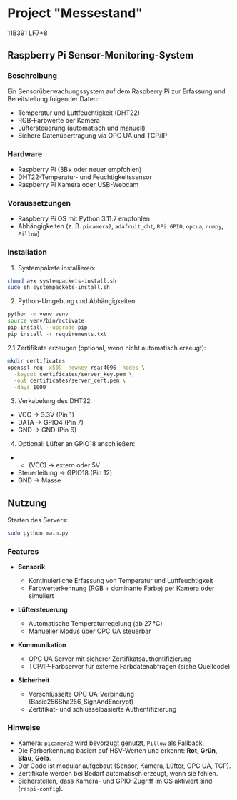 # Project "Messestand"
11B391 LF7+8

## Raspberry Pi Sensor-Monitoring-System

### Beschreibung

Ein Sensorüberwachungssystem auf dem Raspberry Pi zur Erfassung und Bereitstellung folgender Daten:

* Temperatur und Luftfeuchtigkeit (DHT22)
* RGB-Farbwerte per Kamera
* Lüftersteuerung (automatisch und manuell)
* Sichere Datenübertragung via OPC UA und TCP/IP

### Hardware

* Raspberry Pi (3B+ oder neuer empfohlen)
* DHT22-Temperatur- und Feuchtigkeitssensor
* Raspberry Pi Kamera oder USB-Webcam

### Voraussetzungen

* Raspberry Pi OS mit Python 3.11.7 empfohlen
* Abhängigkeiten (z. B. `picamera2`, `adafruit_dht`, `RPi.GPIO`, `opcua`, `numpy`, `Pillow`)

### Installation

1. Systempakete installieren:

```bash
chmod a+x systempackets-install.sh
sudo sh systempackets-install.sh
```

2. Python-Umgebung und Abhängigkeiten:

```bash
python -m venv venv
source venv/bin/activate
pip install --upgrade pip
pip install -r requirements.txt
```

2.1 Zertifikate erzeugen (optional, wenn nicht automatisch erzeugt):

```bash
mkdir certificates
openssl req -x509 -newkey rsa:4096 -nodes \
  -keyout certificates/server_key.pem \
  -out certificates/server_cert.pem \
  -days 1000
```

3. Verkabelung des DHT22:

* VCC → 3.3V (Pin 1)
* DATA → GPIO4 (Pin 7)
* GND → GND (Pin 6)

4. Optional: Lüfter an GPIO18 anschließen:

* * (VCC) → extern oder 5V
* Steuerleitung → GPIO18 (Pin 12)
* GND → Masse

## Nutzung

Starten des Servers:

```bash
sudo python main.py
```

### Features

* **Sensorik**

  * Kontinuierliche Erfassung von Temperatur und Luftfeuchtigkeit
  * Farbwerterkennung (RGB + dominante Farbe) per Kamera oder simuliert
* **Lüftersteuerung**

  * Automatische Temperaturregelung (ab 27 °C)
  * Manueller Modus über OPC UA steuerbar
* **Kommunikation**

  * OPC UA Server mit sicherer Zertifikatsauthentifizierung
  * TCP/IP-Farbserver für externe Farbdatenabfragen (siehe Quellcode)
* **Sicherheit**

  * Verschlüsselte OPC UA-Verbindung (Basic256Sha256\_SignAndEncrypt)
  * Zertifikat- und schlüsselbasierte Authentifizierung

### Hinweise

* Kamera: `picamera2` wird bevorzugt genutzt, `Pillow` als Fallback.
* Die Farberkennung basiert auf HSV-Werten und erkennt: **Rot**, **Grün**, **Blau**, **Gelb**.
* Der Code ist modular aufgebaut (Sensor, Kamera, Lüfter, OPC UA, TCP).
* Zertifikate werden bei Bedarf automatisch erzeugt, wenn sie fehlen.
* Sicherstellen, dass Kamera- und GPIO-Zugriff im OS aktiviert sind (`raspi-config`).
